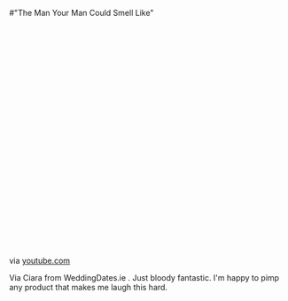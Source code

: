 #"The Man Your Man Could Smell Like"


 <div class="posterous_bookmarklet_entry">
 <object height="417" width="500"><param name="movie" value="http://www.youtube.com/v/owGykVbfgUE&hl=en&fs=1" /><param name="wmode" value="window" /><param name="allowFullScreen" value="true" /><param name="allowscriptaccess" value="always" /><embed allowfullscreen="true" src="http://www.youtube.com/v/owGykVbfgUE&hl=en&fs=1" wmode="window" allowscriptaccess="always" type="application/x-shockwave-flash" height="417" width="500"></embed></object>

<div class="posterous_quote_citation">via <a href="http://www.youtube.com/watch?v=owGykVbfgUE&amp;feature=player_embedded">youtube.com</a></div>
 <p>Via Ciara from WeddingDates.ie . Just bloody fantastic. I'm happy to pimp any product that makes me laugh this hard.</p></div>
 